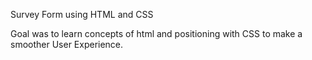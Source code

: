 Survey Form using HTML and CSS

Goal was to learn concepts of html and positioning with CSS to make a smoother User Experience.
